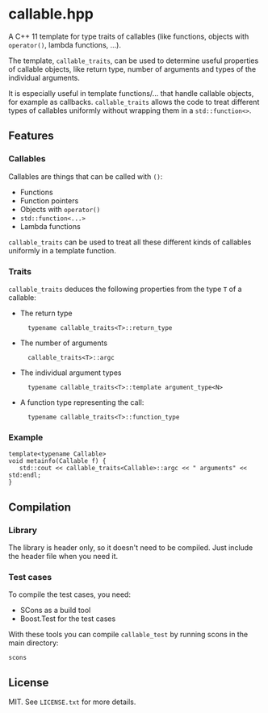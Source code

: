# callable.hpp

A C++ 11 template for type traits of callables (like functions, objects
with `operator()`, lambda functions, ...).

The template, `callable_traits`, can be used to determine
useful properties of callable objects, like return type, number of
arguments and types of the individual arguments.

It is especially useful in template functions/... that handle callable
objects, for example as callbacks. `callable_traits` allows the code 
to treat different types of callables uniformly without wrapping them
in a `std::function<>`.

## Features
### Callables

Callables are things that can be called with `()`:

- Functions
- Function pointers
- Objects with `operator()`
- `std::function<...>`
- Lambda functions

`callable_traits` can be used to treat all these different kinds of 
callables uniformly in a template function.

### Traits

`callable_traits` deduces the following properties from the
type `T` of a callable:

- The return type

        typename callable_traits<T>::return_type

- The number of arguments

        callable_traits<T>::argc

- The individual argument types

        typename callable_traits<T>::template argument_type<N>

- A function type representing the call:

        typename callable_traits<T>::function_type

### Example

    template<typename Callable>
    void metainfo(Callable f) {
       std::cout << callable_traits<Callable>::argc << " arguments" << std:endl;
    }

## Compilation

### Library

The library is header only, so it doesn't need to be compiled. Just
include the header file when you need it.

### Test cases

To compile the test cases, you need:

- SCons as a build tool
- Boost.Test for the test cases

With these tools you can compile `callable_test` by running scons in the
main directory:

    scons

## License

MIT. See `LICENSE.txt` for more details.


